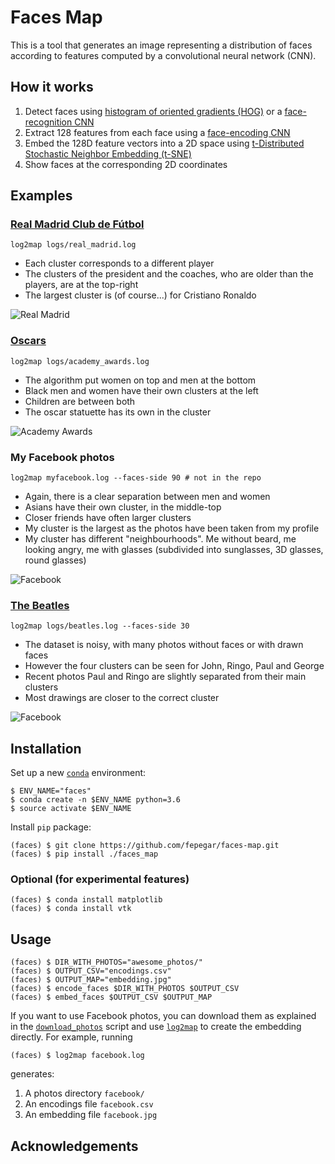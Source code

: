 # Faces Map
This is a tool that generates an image representing a distribution of faces according to features computed by a convolutional neural network (CNN).

## How it works
1. Detect faces using [histogram of oriented gradients (HOG)](https://www.learnopencv.com/histogram-of-oriented-gradients/) or a [face-recognition CNN](http://blog.dlib.net/2017/02/high-quality-face-recognition-with-deep.html)
2. Extract 128 features from each face using a [face-encoding CNN](http://blog.dlib.net/2017/02/high-quality-face-recognition-with-deep.html)
3. Embed the 128D feature vectors into a 2D space using [t-Distributed Stochastic Neighbor Embedding (t-SNE)](https://lvdmaaten.github.io/tsne/)
4. Show faces at the corresponding 2D coordinates


## Examples

### [Real Madrid Club de Fútbol](logs/real_madrid.log)
```shell
log2map logs/real_madrid.log
```

* Each cluster corresponds to a different player
* The clusters of the president and the coaches, who are older than the players, are at the top-right
* The largest cluster is (of course...) for Cristiano Ronaldo

![Real Madrid](outputs/real_madrid.jpg)


### [Oscars](logs/academy_awards.log)
```shell
log2map logs/academy_awards.log
```

* The algorithm put women on top and men at the bottom
* Black men and women have their own clusters at the left
* Children are between both
* The oscar statuette has its own in the cluster

![Academy Awards](outputs/academy_awards.jpg)


### My Facebook photos
```shell
log2map myfacebook.log --faces-side 90 # not in the repo
```

* Again, there is a clear separation between men and women
* Asians have their own cluster, in the middle-top
* Closer friends have often larger clusters
* My cluster is the largest as the photos have been taken from my profile
* My cluster has different "neighbourhoods". Me without beard, me looking angry, me with glasses (subdivided into sunglasses, 3D glasses, round glasses)

![Facebook](outputs/myfacebook_90.jpg)


### [The Beatles](logs/beatles.log)
```shell
log2map logs/beatles.log --faces-side 30
```

* The dataset is noisy, with many photos without faces or with drawn faces
* However the four clusters can be seen for John, Ringo, Paul and George
* Recent photos Paul and Ringo are slightly separated from their main clusters
* Most drawings are closer to the correct cluster

![Facebook](outputs/beatles.jpg)



## Installation

Set up a new [`conda`](https://conda.io/) environment:

```shell
$ ENV_NAME="faces"
$ conda create -n $ENV_NAME python=3.6
$ source activate $ENV_NAME
```

Install `pip` package:

```shell
(faces) $ git clone https://github.com/fepegar/faces-map.git
(faces) $ pip install ./faces_map
```

### Optional (for experimental features)
```shell
(faces) $ conda install matplotlib
(faces) $ conda install vtk
```

## Usage
```shell
(faces) $ DIR_WITH_PHOTOS="awesome_photos/"
(faces) $ OUTPUT_CSV="encodings.csv"
(faces) $ OUTPUT_MAP="embedding.jpg"
(faces) $ encode_faces $DIR_WITH_PHOTOS $OUTPUT_CSV
(faces) $ embed_faces $OUTPUT_CSV $OUTPUT_MAP
```

If you want to use Facebook photos, you can download them as explained in the [`download_photos`](download_photos.py) script and use [`log2map`](log2map.py) to create the embedding directly. For example, running
```shell
(faces) $ log2map facebook.log
```
generates:

1. A photos directory `facebook/`
2. An encodings file `facebook.csv`
3. An embedding file `facebook.jpg`


## Acknowledgements

